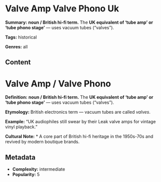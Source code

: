 # Valve Amp Valve Phono Uk

**Summary:** **noun / British hi-fi term.** The **UK equivalent of ‘tube amp’ or ‘tube phono stage’** — uses vacuum tubes (“valves”).

**Tags:** historical

**Genres:** all

## Content

# Valve Amp / Valve Phono

**Definition:** **noun / British hi-fi term.** The **UK equivalent of ‘tube amp’ or ‘tube phono stage’** — uses vacuum tubes (“valves”).

**Etymology:** British electronics term — vacuum tubes are called *valves*.

**Example:** “UK audiophiles still swear by their Leak valve amps for vintage vinyl playback.”

**Cultural Note:** * A core part of British hi-fi heritage in the 1950s-70s and revived by modern boutique brands.

## Metadata

- **Complexity:** intermediate
- **Popularity:** 5

